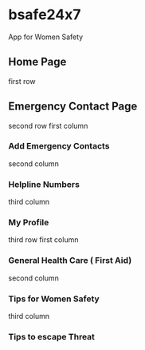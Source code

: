 # bsafe24x7

App for Women Safety

## Home Page



first row
## Emergency Contact Page



second row
first column
### Add Emergency Contacts

second column
### Helpline Numbers

third column
### My Profile

third row
first column
### General Health Care ( First Aid)

second column
### Tips for Women Safety

third column
### Tips to escape Threat

